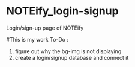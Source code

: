 # NOTEify_login-signup
Login/sign-up page of NOTEify


#This is my work
To-Do :
1) figure out why the bg-img is not displaying
2) create a login/signup database and connect it
